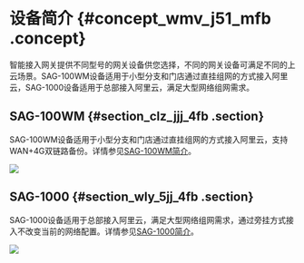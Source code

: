 # 设备简介 {#concept_wmv_j51_mfb .concept}

智能接入网关提供不同型号的网关设备供您选择，不同的网关设备可满足不同的上云场景。SAG-100WM设备适用于小型分支和门店通过直挂组网的方式接入阿里云，SAG-1000设备适用于总部接入阿里云，满足大型网络组网需求。

## SAG-100WM {#section_clz_jjj_4fb .section}

SAG-100WM设备适用于小型分支和门店通过直挂组网的方式接入阿里云，支持WAN+4G双链路备份。详情参见[SAG-100WM简介](../../../../../cn.zh-CN/SAG-100WM配置指南/SAG-100WM简介.md#)。

![](http://static-aliyun-doc.oss-cn-hangzhou.aliyuncs.com/assets/img/23707/154881160214253_zh-CN.png)

## SAG-1000 {#section_wly_5jj_4fb .section}

SAG-1000设备适用于总部接入阿里云，满足大型网络组网需求，通过旁挂方式接入不改变当前的网络配置。详情参见[SAG-1000简介](../../../../../cn.zh-CN/SAG-1000配置指南/SAG-1000简介.md#)。

![](http://static-aliyun-doc.oss-cn-hangzhou.aliyuncs.com/assets/img/23707/154881160314254_zh-CN.png)

